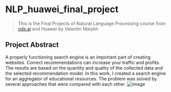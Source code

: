 # NLP_huawei_final_project
> This is the Final Projects of Natural Language Processing course from [ods.ai](https://ods.ai/tracks/nlp-course) and Huawei by Valentin Malykh

## Project Abstract
A properly functioning search engine is an important part of creating websites. Correct recommendations can increase your traffic and profits. The results are based on the quantity and quality of the collected data and the selected recommendation model. In this work, I created a search engine for an aggregator of educational resources. The problem was solved by several approaches that were compared with each other.
![image](https://user-images.githubusercontent.com/8645410/146071917-f485d89f-2cfd-44fc-b32d-889cfbe58234.png)
